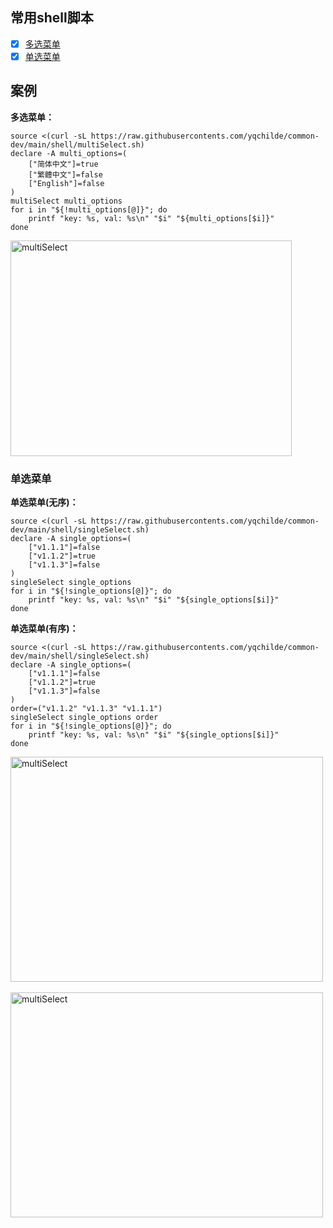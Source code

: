 ## 常用shell脚本

- [x] [多选菜单](https://github.com/yqchilde/common-dev/blob/main/shell/multiSelect.sh)
- [x] [单选菜单](https://github.com/yqchilde/common-dev/blob/main/shell/singleSelect.sh)

## 案例

**多选菜单：**
```shell
source <(curl -sL https://raw.githubusercontents.com/yqchilde/common-dev/main/shell/multiSelect.sh)
declare -A multi_options=(
    ["简体中文"]=true
    ["繁體中文"]=false
    ["English"]=false
)
multiSelect multi_options
for i in "${!multi_options[@]}"; do
    printf "key: %s, val: %s\n" "$i" "${multi_options[$i]}"
done
```

<img src="https://github.com/yqchilde/common-dev/blob/main/shell/tests/multiSelect.gif?raw=true" width="450" height="345" alt="multiSelect"/><br/>

### 单选菜单

**单选菜单(无序)：**
```shell
source <(curl -sL https://raw.githubusercontents.com/yqchilde/common-dev/main/shell/singleSelect.sh)
declare -A single_options=(
    ["v1.1.1"]=false
    ["v1.1.2"]=true
    ["v1.1.3"]=false
)
singleSelect single_options
for i in "${!single_options[@]}"; do
    printf "key: %s, val: %s\n" "$i" "${single_options[$i]}"
done
```

**单选菜单(有序)：**
```shell
source <(curl -sL https://raw.githubusercontents.com/yqchilde/common-dev/main/shell/singleSelect.sh)
declare -A single_options=(
    ["v1.1.1"]=false
    ["v1.1.2"]=true
    ["v1.1.3"]=false
)
order=("v1.1.2" "v1.1.3" "v1.1.1")
singleSelect single_options order
for i in "${!single_options[@]}"; do
    printf "key: %s, val: %s\n" "$i" "${single_options[$i]}"
done
```

<img src="https://github.com/yqchilde/common-dev/blob/main/shell/tests/singleSelect.gif?raw=true" width="500" height="360" alt="multiSelect"/>&nbsp;&nbsp;&nbsp;&nbsp;&nbsp;<img src="https://github.com/yqchilde/common-dev/blob/main/shell/tests/singleSelect_order.gif?raw=true" width="500" height="360" alt="multiSelect"/>


